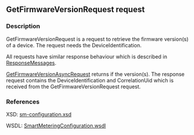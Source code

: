 ## GetFirmwareVersionRequest request

### Description
GetFirmwareVersionRequest is a request to retrieve the firmware version(s) of a device. The request needs the DeviceIdentification.

All requests have similar response behaviour which is described in [ResponseMessages](./ResponseMessages.md).

[GetFirmwareVersionAsyncRequest](GetFirmwareVersionAsyncRequest.md) returns if the version(s). The response request contains the DeviceIdentification and CorrelationUid which is received from the GetFirmwareVersionRequest request.

### References

XSD: [sm-configuration.xsd](https://github.com/OSGP/Platform/blob/development/osgp-adapter-ws-smartmetering/src/main/webapp/WEB-INF/wsdl/smartmetering/schemas/sm-configuration.xsd)

WSDL: [SmartMeteringConfiguration.wsdl](https://github.com/OSGP/Platform/blob/development/osgp-adapter-ws-smartmetering/src/main/webapp/WEB-INF/wsdl/smartmetering/SmartMeteringConfiguration.wsdl)

